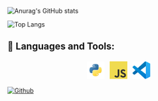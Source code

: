 

![Anurag's GitHub stats](https://github-readme-stats.vercel.app/api?username=danisoaresl&show_icons=true&theme=radical)


![Top Langs](https://github-readme-stats.vercel.app/api/top-langs/?username=danisoaresl&theme=tokyonight)


## 🧰 Languages and Tools:
<p align="center">
<img src="https://raw.githubusercontent.com/github/explore/80688e429a7d4ef2fca1e82350fe8e3517d3494d/topics/python/python.png" alt="Python" height="40" style="vertical-align:top; margin:4px">
<img src="https://raw.githubusercontent.com/github/explore/80688e429a7d4ef2fca1e82350fe8e3517d3494d/topics/javascript/javascript.png" alt="Javascript" height="40" style="vertical-align:top; margin:4px">
<img src="https://raw.githubusercontent.com/github/explore/80688e429a7d4ef2fca1e82350fe8e3517d3494d/topics/visual-studio-code/visual-studio-code.png" alt="VS Code" height="40" style="vertical-align:top; margin:4px">
</p>


[![Github](https://img.shields.io/github/followers/danisoaresl?label=Follow&style=social)](https://github.com/danisoaresl)

